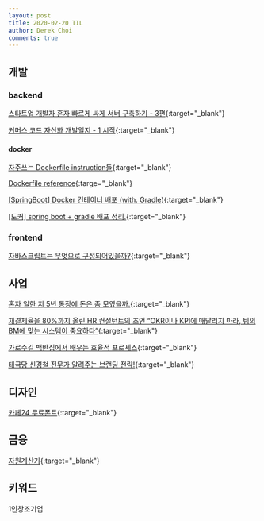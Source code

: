 ```yaml
---
layout: post
title: 2020-02-20 TIL
author: Derek Choi
comments: true
---
```


## 개발

### backend
[스타트업 개발자 혼자 빠르게 싸게 서버 구축하기 - 3편](https://www.popit.kr/%EC%8A%A4%ED%83%80%ED%8A%B8%EC%97%85-%EA%B0%9C%EB%B0%9C%EC%9E%90-%ED%98%BC%EC%9E%90-%EB%B9%A0%EB%A5%B4%EA%B2%8C-%EC%8B%B8%EA%B2%8C-%EC%84%9C%EB%B2%84-%EA%B5%AC%EC%B6%95%ED%95%98%EA%B8%B0-3%ED%8E%B8){:target="_blank"}

[커머스 코드 자산화 개발일지 - 1 시작](https://www.popit.kr/%EC%BB%A4%EB%A8%B8%EC%8A%A4-%EC%BD%94%EB%93%9C-%EC%9E%90%EC%82%B0%ED%99%94-%EA%B0%9C%EB%B0%9C%EC%9D%BC%EC%A7%80-1-%EC%8B%9C%EC%9E%91){:target="_blank"}

#### docker
[자주쓰는 Dockerfile instruction들](https://rampart81.github.io/post/dockerfile_instructions){:target="_blank"}

[Dockerfile reference](https://docs.docker.com/engine/reference/builder/#using-arg-variables){:targe="_blank"}

[\[SpringBoot\] Docker 컨테이너 배포 (with. Gradle)](https://inma.tistory.com/148){:target="_blank"}

[\[도커\] spring boot + gradle 배포 정리.](https://wfreud.tistory.com/277){:target="_blank"}



### frontend
[자바스크립트는 무엇으로 구성되어있을까?](https://ui.toast.com/weekly-pick/ko_20200219/?fbclid=IwAR223IgHrlPBXj--4Dj5LBsAWZI-pfwAHKKQShqldn9FLkHgkrBPSmCgHk8){:target="_blank"}


## 사업
[혼자 일한 지 5년 통장에 돈은 좀 모였을까.](https://brunch.co.kr/@roysday/454?fbclid=IwAR2f0Ss3zfj2p2cBBW0YAAJUHQvFrpZML82eUGhJoxCp-FCG8rC-NDI-iJM){:target="_blank"}

[재결제율을 80%까지 올린 HR 컨설턴트의 조언 “OKR이나 KPI에 매달리지 마라, 팀의 BM에 맞는 시스템이 중요하다”](https://ppss.kr/archives/212513){:target="_blank"}

[가로수길 백반집에서 배우는 효율적 프로세스](https://brunch.co.kr/@uxdragon/52){:target="_blank"}

[태극당 신경철 전무가 알려주는 브랜딩 전략!](https://www.facebook.com/watch/?v=2810310069046712){:target="_blank"}

## 디자인
[카페24 무료폰트](https://fonts.cafe24.com/){:target="_blank"}

## 금융
[자원계산기](https://stibee.com/api/v1.0/emails/share/yG6HketU6fvJMkVbxUZ_gfO5BYc5og==){:target="_blank"}

## 키워드
1인창조기업
